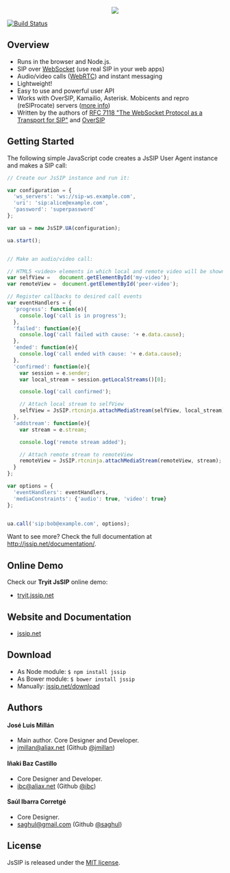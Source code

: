 <p align="center"><a href="http://jssip.net"><img src="http://jssip.net/images/jssip-banner-new.png"/></a></p>

[![Build Status](https://travis-ci.org/versatica/JsSIP.png?branch=new-design)](https://travis-ci.org/versatica/JsSIP)

## Overview

* Runs in the browser and Node.js.
* SIP over [WebSocket](http://jssip.net/documentation/misc/sip_websocket/) (use real SIP in your web apps)
* Audio/video calls ([WebRTC](http://jssip.net/documentation/misc/webrtc)) and instant messaging
* Lightweight!
* Easy to use and powerful user API
* Works with OverSIP, Kamailio, Asterisk. Mobicents and repro (reSIProcate) servers ([more info](http://jssip.net/documentation/misc/interoperability))
* Written by the authors of [RFC 7118 "The WebSocket Protocol as a Transport for SIP"](http://tools.ietf.org/html/rfc7118) and [OverSIP](http://oversip.net)


## Getting Started

The following simple JavaScript code creates a JsSIP User Agent instance and makes a SIP call:

```javascript
// Create our JsSIP instance and run it:

var configuration = {
  'ws_servers': 'ws://sip-ws.example.com',
  'uri': 'sip:alice@example.com',
  'password': 'superpassword'
};

var ua = new JsSIP.UA(configuration);

ua.start();


// Make an audio/video call:

// HTML5 <video> elements in which local and remote video will be shown
var selfView =   document.getElementById('my-video');
var remoteView =  document.getElementById('peer-video');

// Register callbacks to desired call events
var eventHandlers = {
  'progress': function(e){
    console.log('call is in progress');
  },
  'failed': function(e){
    console.log('call failed with cause: '+ e.data.cause);
  },
  'ended': function(e){
    console.log('call ended with cause: '+ e.data.cause);
  },
  'confirmed': function(e){
    var session = e.sender;
    var local_stream = session.getLocalStreams()[0];

    console.log('call confirmed');

    // Attach local stream to selfView
    selfView = JsSIP.rtcninja.attachMediaStream(selfView, local_stream);
  },
  'addstream': function(e){
    var stream = e.stream;

    console.log('remote stream added');

    // Attach remote stream to remoteView
    remoteView = JsSIP.rtcninja.attachMediaStream(remoteView, stream);
  }
};

var options = {
  'eventHandlers': eventHandlers,
  'mediaConstraints': {'audio': true, 'video': true}
};


ua.call('sip:bob@example.com', options);
```

Want to see more? Check the full documentation at http://jssip.net/documentation/.


## Online Demo

Check our **Tryit JsSIP** online demo:

* [tryit.jssip.net](http://tryit.jssip.net)


## Website and Documentation

* [jssip.net](http://jssip.net/)


## Download

* As Node module: `$ npm install jssip`
* As Bower module: `$ bower install jssip`
* Manually: [jssip.net/download](http://jssip.net/download/)


## Authors

#### José Luis Millán

* Main author. Core Designer and Developer.
* <jmillan@aliax.net> (Github [@jmillan](https://github.com/jmillan))

#### Iñaki Baz Castillo

* Core Designer and Developer.
* <ibc@aliax.net> (Github [@ibc](https://github.com/ibc))

#### Saúl Ibarra Corretgé

* Core Designer.
* <saghul@gmail.com> (Github [@saghul](https://github.com/saghul))


## License

JsSIP is released under the [MIT license](http://jssip.net/license).
